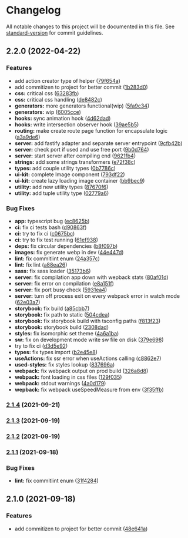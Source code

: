 # Changelog

All notable changes to this project will be documented in this file. See [standard-version](https://github.com/conventional-changelog/standard-version) for commit guidelines.

## 2.2.0 (2022-04-22)


### Features

* add action creator type of helper ([79f654a](https://github.com/kirill-krasuk/new_boilerplate/commit/79f654a1ec6be4271e7ef13cfe325a40c1a8ef1d))
* add commitizen to project for better commit ([1b283d0](https://github.com/kirill-krasuk/new_boilerplate/commit/1b283d0bfd4cd7ef558d3c71caa129155451dba5))
* **css:** critical css ([63283fb](https://github.com/kirill-krasuk/new_boilerplate/commit/63283fb6dd21d1ea7493f791617ac605e9622fc0))
* **css:** critical css handling ([de8482c](https://github.com/kirill-krasuk/new_boilerplate/commit/de8482c9a3e8b7f65084c52d639f6df176900a8a))
* **generators:** more generators functional(wip) ([5fa9c34](https://github.com/kirill-krasuk/new_boilerplate/commit/5fa9c34a8572f90c97f66d49989f847c5e524d2e))
* **generators:** wip ([6005cce](https://github.com/kirill-krasuk/new_boilerplate/commit/6005cce1cac87ee784490570033c79b192e795be))
* **hooks:** sync animation hook ([4d62dad](https://github.com/kirill-krasuk/new_boilerplate/commit/4d62dad5c520cbbc5d9a2bfeb24938b98a493ba2))
* **hooks:** write intersection observer hook ([39ae5b5](https://github.com/kirill-krasuk/new_boilerplate/commit/39ae5b59dc5bd6591203a9a1a3343a4cee6d3e2f))
* **routing:** make create route page function for encapsulate logic ([a3a9de6](https://github.com/kirill-krasuk/new_boilerplate/commit/a3a9de69322f1fefea6c435e34fbf496ca98de1d))
* **server:** add fastify adapter and separate server entrypoint ([9cfb42b](https://github.com/kirill-krasuk/new_boilerplate/commit/9cfb42bc3d490c0520396dad1c39e4fc7b386b4a))
* **server:** check port if used and use free port ([9b0d764](https://github.com/kirill-krasuk/new_boilerplate/commit/9b0d764b376686b8c4150e9c8f65c497414206f7))
* **server:** start server after compiling end ([9621fb4](https://github.com/kirill-krasuk/new_boilerplate/commit/9621fb4fb64252ec6a15cf5c5ddcb5db98ae528a))
* **strings:** add some strings transformers ([e72f38c](https://github.com/kirill-krasuk/new_boilerplate/commit/e72f38cde145e81b7dab1bdab86e5b18f4a19b88))
* **types:** add couple utility types ([0b7786c](https://github.com/kirill-krasuk/new_boilerplate/commit/0b7786c2394605e8fa964c965faf93706312e4ef))
* **ui-kit:** complete Image component ([793df22](https://github.com/kirill-krasuk/new_boilerplate/commit/793df22151e4eb3c9ad2028087753329410936e7))
* **ui-kit:** create lazy loading image container ([bb9bec9](https://github.com/kirill-krasuk/new_boilerplate/commit/bb9bec99d19a6d620068cd4be9200ee4dbc3e8d1))
* **utility:** add new utility types ([87670f6](https://github.com/kirill-krasuk/new_boilerplate/commit/87670f6b530aedec3e51940c41cc864ff7bd334b))
* **utility:** add tuple utility type ([02779a6](https://github.com/kirill-krasuk/new_boilerplate/commit/02779a6937e3cd2c9cf060d96bc96a554ed1fa12))


### Bug Fixes

* **app:** typescript bug ([ec8625b](https://github.com/kirill-krasuk/new_boilerplate/commit/ec8625bc2e5941ba4f331e69cdfc7d3bacc53a0f))
* **ci:** fix ci tests bash ([d90863f](https://github.com/kirill-krasuk/new_boilerplate/commit/d90863f8603b229202a5bd580e7efe28faa0c9a2))
* **ci:** try to fix ci ([c0675bc](https://github.com/kirill-krasuk/new_boilerplate/commit/c0675bc78367e9c1daebfb3f3b01488b60e1d044))
* **ci:** try to fix test running ([61ef938](https://github.com/kirill-krasuk/new_boilerplate/commit/61ef938a2e667b826d509b264a9288efd25e1e89))
* **deps:** fix circular dependencies ([b8f097b](https://github.com/kirill-krasuk/new_boilerplate/commit/b8f097b75052f7734638f806926389a8a789a758))
* **images:** fix generate webp in dev ([44e447d](https://github.com/kirill-krasuk/new_boilerplate/commit/44e447d6d1fbea468ad52001c52bfef35bc3ef5a))
* **lint:** fix commitlint enum ([24a357c](https://github.com/kirill-krasuk/new_boilerplate/commit/24a357c9bd89015760dd0126f31f5b9be9aaf577))
* **lint:** fix lint ([a88ea26](https://github.com/kirill-krasuk/new_boilerplate/commit/a88ea262614734fefb9704bbe372f5b29403539d))
* **sass:** fix sass loader ([35173b6](https://github.com/kirill-krasuk/new_boilerplate/commit/35173b6ca7978c9660f93c795dcc2bcbf18ed023))
* **server:** fix compilation app down with wepback stats ([80af01d](https://github.com/kirill-krasuk/new_boilerplate/commit/80af01d035ea82a52eea454e02cef96ac8808245))
* **server:** fix error on compilation ([e8a151f](https://github.com/kirill-krasuk/new_boilerplate/commit/e8a151f86bdc10d6f733ead44978e1c4eaa5f1dc))
* **server:** fix port busy check ([5931ea4](https://github.com/kirill-krasuk/new_boilerplate/commit/5931ea4e94cbb7499b04ee8fea9df0818b181647))
* **server:** turn off process exit on every webpack error in watch mode ([62e03a7](https://github.com/kirill-krasuk/new_boilerplate/commit/62e03a76422c73bcfe8758b165ebd09803115556))
* **storybook:** fix build ([a85cbb7](https://github.com/kirill-krasuk/new_boilerplate/commit/a85cbb74ff2994be9c2a76153df9b0ab7e30d613))
* **storybook:** fix path to static ([504cdea](https://github.com/kirill-krasuk/new_boilerplate/commit/504cdea9f1b439d190b3312ff2ecd067b751cb80))
* **storybook:** fix storybook build with tsconfig paths ([f813f23](https://github.com/kirill-krasuk/new_boilerplate/commit/f813f2374f3135a29049fcbdb04742aa495a8059))
* **storybook:** storybook build ([2308dad](https://github.com/kirill-krasuk/new_boilerplate/commit/2308dadefa90d3e63731b96e268fc0e3bd085fdc))
* **styles:** fix isomorphic set theme ([4a6a1ba](https://github.com/kirill-krasuk/new_boilerplate/commit/4a6a1ba8d368fd6f8b6fee7fe8ee4224e524e493))
* **sw:** fix on development mode write sw file on disk ([379e698](https://github.com/kirill-krasuk/new_boilerplate/commit/379e69893e6d4b6b401ae1c37aaa569060fd839b))
* try to fix ci ([d3d5e92](https://github.com/kirill-krasuk/new_boilerplate/commit/d3d5e92be3affac3070d08284678ef4724b6f74d))
* **types:** fix types import ([b2e45e8](https://github.com/kirill-krasuk/new_boilerplate/commit/b2e45e89ec9681bb2eaf21788637b3ab31586077))
* **useActions:** fix ssr error when useActions calling ([c8862e7](https://github.com/kirill-krasuk/new_boilerplate/commit/c8862e708d4438eb9bd8c598b52a2d3f53a14647))
* **used-styles:** fix styles lookup ([837696a](https://github.com/kirill-krasuk/new_boilerplate/commit/837696acd9da933328b3fb6dafab5ad3b410e76d))
* **webpack:** fix webpack output on prod build ([326a8d8](https://github.com/kirill-krasuk/new_boilerplate/commit/326a8d829e674ab5bcf3a3e1f67d98f082fbd4b1))
* **webpack:** font loading in css files ([129f035](https://github.com/kirill-krasuk/new_boilerplate/commit/129f03533e77d85441bbf5c79c31e85ab5f7a4ad))
* **webpack:** stdout warnings ([4a0d179](https://github.com/kirill-krasuk/new_boilerplate/commit/4a0d17900ba953f81baba32e8201fd27a41122a8))
* **wepback:** fix webpack useSpeedMeasure from env ([3f35ffb](https://github.com/kirill-krasuk/new_boilerplate/commit/3f35ffbe774a749c90832b21584eef1f64e44e5f))

### [2.1.4](https://github.com/kirill-krasuk/new_boilerplate/compare/v2.1.3...v2.1.4) (2021-09-21)

### [2.1.3](https://github.com/kirill-krasuk/new_boilerplate/compare/v2.1.2...v2.1.3) (2021-09-19)

### [2.1.2](https://github.com/kirill-krasuk/new_boilerplate/compare/v2.1.1...v2.1.2) (2021-09-19)

### [2.1.1](https://github.com/kirill-krasuk/new_boilerplate/compare/v2.1.0...v2.1.1) (2021-09-18)


### Bug Fixes

* **lint:** fix commitlint enum ([31f4284](https://github.com/kirill-krasuk/new_boilerplate/commit/31f42845a32f1bd43b02aab198ed6f8dc5f59fd5))

## 2.1.0 (2021-09-18)


### Features

* add commitizen to project for better commit ([48e641a](https://github.com/kirill-krasuk/new_boilerplate/commit/48e641a1089b36e3251a32f8d6bcb6bf4051d1d2))
